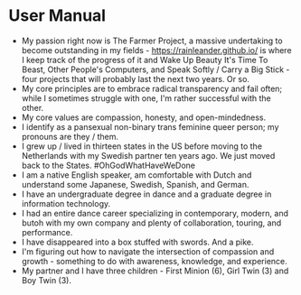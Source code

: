 # User Manual

* My passion right now is The Farmer Project, a massive undertaking to become outstanding in my fields - https://rainleander.github.io/ is where I keep track of the progress of it and Wake Up Beauty It's Time To Beast, Other People's Computers, and Speak Softly / Carry a Big Stick - four projects that will probably last the next two years. Or so.
* My core principles are to embrace radical transparency and fail often; while I sometimes struggle with one, I'm rather successful with the other.
* My core values are compassion, honesty, and open-mindedness.
* I identify as a pansexual non-binary trans feminine queer person; my pronouns are they / them.
* I grew up / lived in thirteen states in the US before moving to the Netherlands with my Swedish partner ten years ago. We just moved back to the States. #OhGodWhatHaveWeDone
* I am a native English speaker, am comfortable with Dutch and understand some Japanese, Swedish, Spanish, and German.
* I have an undergraduate degree in dance and a graduate degree in information technology. 
* I had an entire dance career specializing in contemporary, modern, and butoh with my own company and plenty of collaboration, touring, and performance.
* I have disappeared into a box stuffed with swords. And a pike.
* I'm figuring out how to navigate the intersection of compassion and growth - something to do with awareness, knowledge, and experience.
* My partner and I have three children - First Minion (6), Girl Twin (3) and Boy Twin (3).
